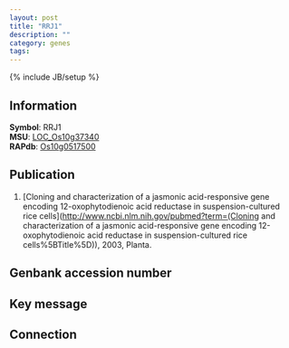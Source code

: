 ```yaml
---
layout: post
title: "RRJ1"
description: ""
category: genes
tags: 
---
```

{% include JB/setup %}

## Information
__Symbol__: RRJ1  
__MSU__: [LOC_Os10g37340](http://rice.plantbiology.msu.edu/cgi-bin/ORF_infopage.cgi?orf=LOC_Os10g37340)  
__RAPdb__: [Os10g0517500](http://rapdb.dna.affrc.go.jp/viewer/gbrowse_details/irgsp1?name=Os10g0517500)  

## Publication
1. [Cloning and characterization of a jasmonic acid-responsive gene encoding 12-oxophytodienoic acid reductase in suspension-cultured rice cells](http://www.ncbi.nlm.nih.gov/pubmed?term=(Cloning and characterization of a jasmonic acid-responsive gene encoding 12-oxophytodienoic acid reductase in suspension-cultured rice cells%5BTitle%5D)), 2003, Planta.

## Genbank accession number

## Key message

## Connection


